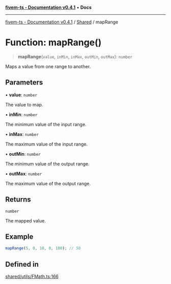 [**fivem-ts - Documentation v0.4.1**](../../../README.md) • **Docs**

***

[fivem-ts - Documentation v0.4.1](../../../README.md) / [Shared](../README.md) / mapRange

# Function: mapRange()

> **mapRange**(`value`, `inMin`, `inMax`, `outMin`, `outMax`): `number`

Maps a value from one range to another.

## Parameters

• **value**: `number`

The value to map.

• **inMin**: `number`

The minimum value of the input range.

• **inMax**: `number`

The maximum value of the input range.

• **outMin**: `number`

The minimum value of the output range.

• **outMax**: `number`

The maximum value of the output range.

## Returns

`number`

The mapped value.

## Example

```ts
mapRange(5, 0, 10, 0, 100); // 50
```

## Defined in

[shared/utils/FMath.ts:166](https://github.com/Purpose-Dev/fivem-ts/blob/af9f57481b70813a163451854c2103aaaed13195/src/shared/utils/FMath.ts#L166)

